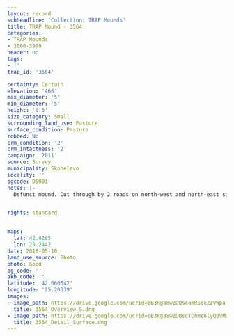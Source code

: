 ```yaml
---
layout: record
subheadline: 'Collection: TRAP Mounds'
title: TRAP Mound - 3564
categories:
- TRAP Mounds
- 3000-3999
header: no
tags:
- ''
trap_id: '3564'

certainty: Certain
elevation: '466'
max_diameter: '5'
min_diameter: '5'
height: '0.3'
size_category: Small
surrounding_land_use: Pasture
surface_condition: Pasture
robbed: No
crm_condition: '2'
crm_intactness: '2'
campaign: '2011'
source: Survey
municipality: Skobelevo
locality: ''
bgcode: DS001
notes: |-
  Defunct mound. Cut through by 2 roads on north-west and north-east sides. Heavily damaged by agricultural activity and r]construction of roads. No obvious robbers' trench's.


rights: standard


maps:
  lat: 42.6285
  lon: 25.2442
date: 2018-05-16
land_use_source: Photo
photo: Good
bg_code: ''
akb_code: ''
latitude: '42.666642'
longitude: '25.20339'
images:
- image_path: https://drive.google.com/uc?id=0B3Rg88wZDQscamRSckZzVWpaTVk
  title: 3564_Overview_S.dng
- image_path: https://drive.google.com/uc?id=0B3Rg88wZDQscTDhmenlyQ0VMWGc
  title: 3564_Detail_Surface.dng
---
```

